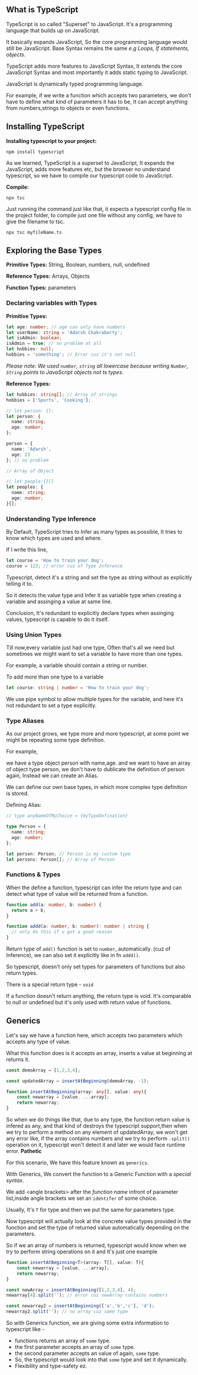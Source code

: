 ## What is TypeScript

TypeScript is so called "Superset" to JavaScript. It's a programming language that builds up on JavaScript.

It basically expands JavaScript, So the core programming language would still be JavaScript. Base Syntax remains the same _e.g Loops, If statements, objects_.

TypeScript adds more features to JavaScript Syntax, It extends the core JavaScript Syntax and most importantly it adds static typing to JavaScript.

JavaScript is dynamically typed programming language.

For example, if we write a function which accepts two parameters, we don't have to define what kind of parameters it has to be, It can accept anything from numbers,strings to objects or even functions.

## Installing TypeScript

**Installing typescript to your project:**

```
npm install typescript
```

As we learned, TypeScript is a superset to JavaScript, It expands the JavaScript, adds more features etc, but the browser no understand typescript, so we have to compile our typescript code to JavaScript.

**Compile:**

```
npx tsc
```

Just running the command just like that, it expects a typescript config file in the project folder, to compile just one file without any config, we have to give the filename to tsc.

```
npx tsc myfileName.ts
```

## Exploring the Base Types

**Primitive Types:** String, Boolean, numbers, null, undefined

**Reference Types:** Arrays, Objects

**Function Types:** parameters

### Declaring variables with Types

**Primitive Types:**

```typescript
let age: number; // age can only have numbers
let userName: string = 'Adarsh Chakraborty';
let isAdmin: boolean;
isAdmin = true; // no problem at all
let hobbies: null;
hobbies = 'something'; // Error cuz it's not null
```

_Please note: We used `number`, `string` all lowercase because writing `Number`, `String` points to JavaScript objects not ts types._

**Reference Types:**

```typescript
let hobbies: string[]; // Array of strings
hobbies = ['Sports', 'Cooking'];

// let person: {};
let person: {
  name: string;
  age: number;
};

person = {
  name: 'Adarsh',
  age: 23
}; // no problem

// Array of Object

// let people:{}[]
let peoples: {
  name: string;
  age: number;
}[];
```

### Understanding Type Inference

By Default, TypeScript tries to Infer as many types as possible, It tries to know which types are used and where.

If I write this line,

```typescript
let course = 'How to train your dog';
course = 123; // error cuz of Type Inference
```

Typescript, detect it's a string and set the type as string without as explicitly telling it to.

So it detects the value type and Infer it as variable type when creating a variable and assinging a value at same line.

Conclusion, It's redundant to explicitly declare types when assinging values, typescript is capable to do it itself.

### Using Union Types

Till now,every variable just had one type, Often that's all we need but sometimes we might want to set a variable to have more than one types.

For example, a variable should contain a string or number.

To add more than one type to a variable

```typescript
let course: string | number = 'How to train your dog';
```

We use pipe symbol to allow multiple types for the variable, and here it's not redundant to set a type explicitly.

### Type Aliases

As our project grows, we type more and more typescript, at some point we might be repeating some type definition.

For example,

we have a type object person with name,age.
and we want to have an array of object type person, we don't have to dublicate the definition of person again, Instead we can create an Alias.

We can define our own base types, in which more complex type definition is stored.

Defining Alias:

```typescript
// type anyNameOfMyChoice = {myTypeDefination}

type Person = {
  name: string;
  age: number;
};

let person: Person; // Person is my custom type
let persons: Person[]; // Array of Person
```

### Functions & Types

When the define a function, typescript can infer the return type and can detect what type of value will be returned from a function.

```typescript
function add(a: number, b: number) {
  return a + b;
}

function addd(a: number, b: number): number | string {
  // only do this if u got a good reason
}
```

Return type of `add()` function is set to `number`, automatically. (cuz of Inference), we can also set it explicitly like in fn `addd()`.

So typescript, doesn't only set types for parameters of functions but also return types.

There is a special return type - `void`

If a function doesn't return anything, the return type is void. It's comparable to null or undefined but it's only used with return value of functions.

## Generics

Let's say we have a function here, which accepts two parameters which accepts any type of value.

What this function does is it accepts an array, inserts a value at beginning at returns it.

```typescript
const demoArray = [1,2,3,4];

const updatedArray = insertAtBeginning(demoArray, -1);

function insertAtBeginning(array: any[], value: any){
    const newarray = [value, ...array];
    return newarray;
}
```

So when we do things like that, due to any type, the function return value is infered as any, and that kind of destroys the typescript support,then when we try to perform a method on any element of updatedArray, we won't get any error like, if the array contains numbers and we try to perform `.split()` operation on it, typescript won't detect it and later we would face runtime error. **Pathetic**

For this scenario, We have this feature known as `generics`.

With Generics, We convert the function to a Generic Function with a *special syntax*.

We add \<angle brackets\> after the *function name* infront of parameter list,inside angle brackets we set an `identifer` of some choice.  

Usually, It's `T` for type and then we put the same for parameters type.

Now typescript will actually look at the concrete value types provided in the function and set the type of returned value automatically depending on the parameters.

So if we an array of numbers is returned, typescript would know when we try to perform string operations on it and It's just one example

```typescript
function insertAtBeginning<T>(array: T[], value: T){
    const newarray = [value, ...array];
    return newarray;
}

const newArray = insertAtBeginning([1,2,3,4], 4);
newarray[4].split(''); // error cuz newArray contains numbers

const newarray2 = insertAtBeginning(['a','b','c'], 'd');
newarray2.split(''); // no array cuz same type
```

So with Generics function, we are giving some extra information to typescript like -

- functions returns an array of `some` type.
- the first parameter accepts an array of `some` type.
- the second parameter accepts an value of again, `some` type.
- So, the typescript would look into that `some` type and set it dynamically.
- Flexibility and type-safety ez.
